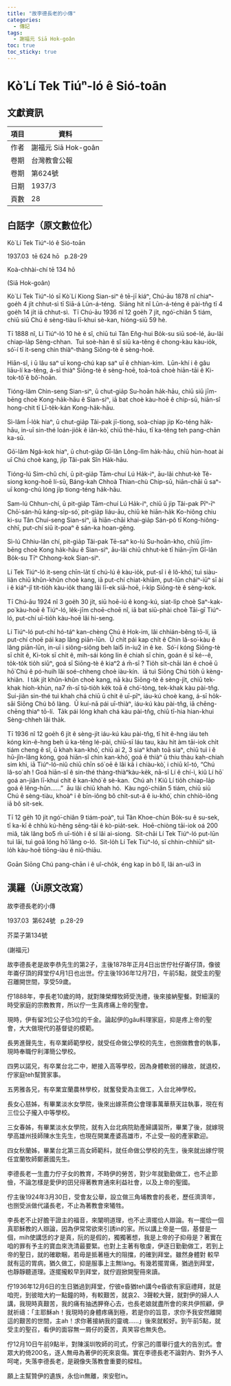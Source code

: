 ```yaml
---
title: "故李德長老的小傳"
categories:
  - 傳記
tags:
  - 謝福元 Siā Hok-goân
toc: true
toc_sticky: true
---
```


# Kò͘ Lí Tek Tiúⁿ-ló ê Sió-toān

## 文獻資訊

| 項目 | 資料 |
|---|---|
| 作者 | 謝福元 Siā Hok-goân |
| 卷期 | 台灣教會公報 |
| 卷期 | 第624號 |
| 日期 | 1937/3 |
| 頁數 | 28 |

## 白話字（原文數位化）

Kò͘ Lí Tek Tiúⁿ-ló ê Sió-toān

1937.03  tē 624 hō   p.28-29

Koà-chhài-chí tē 134 hō

(Siā Hok-goân)

Kò͘ Lí Tek Tiúⁿ-ló sī Kò͘ Lí Kiong Sian-siⁿ ê tē-jī kiáⁿ, Chú-āu 1878 nî chiaⁿ-goe̍h 4 ji̍t chhut-sì tī Siā-á Lūn-á-téng.  Siāng hit nî Lūn-á-téng ê pài-tn̂g tī 4 goe̍h 14 ji̍t iā chhut-sì.  Tī Chú-āu 1936 nî 12 goe̍h 7 ji̍t, ngó͘-chiân 5 tiám, chiū siū Chú ê sèng-tiàu lī-khui sè-kan, hióng-siū 59 hè.

Tī 1888 nî, Lí Tiúⁿ-ló 10 hè ê sî, chiū tuì Tân En̂g-hui Bo̍k-su siū soé-lé, āu-lâi chiap-la̍p Sèng-chhan.  Tuì soè-hàn ê sî siū ka-têng ê chong-kàu kàu-io̍k, só͘-í tī it-seng chin thiàⁿ-thàng Siōng-tè ê sèng-hoē.

Hiān-sî, i ū lâu saⁿ uī kong-chú kap saⁿ uī ê chhian-kim.  Lūn-khí i ê gâu liāu-lí ka-têng, á-sī thiàⁿ Siōng-tè ê sèng-hoē, toā-toā choè hiān-tāi ê Ki-tok-tô͘ ê bô͘-hoān.

Tióng-lâm Chìn-seng Sian-siⁿ, ū chut-gia̍p Su-hoān ha̍k-hāu, chiū siū jīm-bēng choè Kong-ha̍k-hāu ê Sian-siⁿ, iā bat choè kàu-hoē ê chip-sū, hiān-sî hong-chit tī Lī-te̍k-kán Kong-ha̍k-hāu.

Sì-lâm Í-lo̍k hiaⁿ, ū chut-gia̍p Tâi-pak jī-tiong, soà-chiap jip Ko-téng ha̍k-hāu, in-uī sin-thé loán-jio̍k ê iân-kò͘, chiū thè-hāu, tī ka-têng teh pang-chān ka-sū.

Gō͘-lâm Ngá-kok hiaⁿ, ū chut-gia̍p Gî-lân Lông-lîm ha̍k-hāu, chiū hùn-hoat ài uī Chú choè kang, ji̍p Tâi-pak Sîn Ha̍k-hāu.

Tióng-lú Sim-chû chí, ū pit-gia̍p Tām-chuí Lú Ha̍k-iⁿ, āu-lâi chhut-kè Tê-siong kong-hoē lí-sū, Báng-kah Chhoà Thian-chù Chip-sū, hiān-chāi ū saⁿ-uī kong-chú lóng ji̍p tiong-téng ha̍k-hāu.

Sam-lú Chhun-chí, ū pit-gia̍p Tām-chuí Lú Ha̍k-iⁿ, chiū ū ji̍p Tâi-pak Pīⁿ-īⁿ Chō͘-sán-hū káng-si̍p-só͘, pit-gia̍p liáu-āu, chiū kè hiān-ha̍k Ko-hiông chiu ki-su Tân Chuí-seng Sian-siⁿ, iā hiān-chāi khai-gia̍p Sán-pô tī Kong-hiông-chhī, put-chí siū it-poaⁿ ê sán-ka hoan-gêng.

Sì-lú Chhiu-lân chí, pit-gia̍p Tâi-pak Tē-saⁿ ko-lú Su-hoān-kho, chiū jīm-bēng choè Kong ha̍k-hāu ê Sian-siⁿ, āu-lâi chiū chhut-kè tī hiān-jīm Gî-lân Bo̍k-su Tīⁿ Chhong-kok Sian-siⁿ.

Lí Tek Tiúⁿ-ló it-seng chīn-la̍t tī chú-lú ê kàu-io̍k, put-sî i ê lô-khó͘, tuì siàu-liân chiū khûn-khûn choè kang, iā put-chí chiat-khiām, put-lūn cháiⁿ-iūⁿ sī ài i ê kiáⁿ-jî tit-tio̍h kàu-io̍k thang lâi lī-ek siā-hoē, í-ki̍p Siōng-tè ê sèng-kok.

Tī Chú-āu 1924 nî 3 goe̍h 30 ji̍t, siū hoē-iú ê kong-kú, siat-li̍p choè Saⁿ-kak-po͘ kàu-hoē ê Tiúⁿ-ló, le̍k-jīm choē-choē nî, iā bat siū-phài choè Tāi-gī Tiúⁿ-ló, put-chí uī-tio̍h kàu-hoē lâi hi-seng.

Lí Tiúⁿ-ló put-chí hó-táⁿ kan-chèng Chú ê Hok-im, lâi chhián-bêng tō-lí, iā put-chí choē pái kap lâng piān-lūn.  Ū chi̍t pái kap chi̍t ê Chin Iâ-so͘-kàu ê lâng piān-lūn, in-uī i siông-siông beh lai5 ín-iu2 in ê ke.  Só͘-í kóng Siōng-tè sī chi̍t ê, Ki-tok sī chi̍t ê, mih-sái kóng lín ê chiah sī chin, goán ê sī ké--ê, to̍k-to̍k tio̍h siūⁿ, goá sī Siōng-tè ê kiaⁿ2 á m̄-sī ? Tio̍h si̍t-chāi lán ê choē ū hō͘ Chú ê pó-huih lâi soé-chheng choè iàu-kín.  iā tuì Siōng Chú tio̍h ū kèng-khiân.  I ta̍k ji̍t khûn-khûn choè kang, nā kàu Siōng-tè ê sèng-ji̍t, chiū tek-khak hioh-khùn, na7 m̄-sī tú-tio̍h ke̍k toā ê chó͘-tòng, tek-khak kàu pài-tn̂g.  Sui-jiân sin-thé tuì khah chá chiū ū chit ê uī-pīⁿ, iáu-kú choè kang, á-sī ho̍k-sāi Siōng Chú bô làng.  Ū kuí-nā pái uī-thiàⁿ, iáu-kú kàu pài-tn̂g, iā chēng-chēng thiaⁿ tō-lí.  Ta̍k pái lóng khah chá kàu pài-tn̂g, chiū tī-hia hian-khui Sèng-chheh lâi tha̍k.

Tī 1936 nî 12 goe̍h 6 ji̍t ê sèng-ji̍t iáu-kú kàu pài-tn̂g, tī hit ê-hng iáu teh kóng kin-ê-hng beh ū ka-têng lé-pài, chiū-sī láu tau, kàu hit àm tāi-iok chi̍t tiám cheng ê sî, ū khah kan-khó͘, chiū ai 2, 3 siaⁿ khah toā siaⁿ, chiū tuì i ê hū-jîn-lâng kóng, goá hiān-sî chin kan-khó͘, goá ê thiàⁿ ū thiu thàu kah-chiah sim khì, iā Tiúⁿ-ló-niû chiū chīn só͘ oē ê lâi kā i chiàu-kò͘, i chiū kî-tó, “Chú Iâ-so͘ ah ! Goá hiān-sî ê sin-thé thàng-thiàⁿkàu-ke̍k, nā-sī Lí ê chí-ì, kiû Lí hō͘ goá an-jiân lī-khui chit ê kan-khó͘ ê sè-kan.  Chú ah ! Kiû Lí tio̍h chiap-la̍p goá ê lêng-hûn......”  āu lâi chiū khah hó.  Kàu ngó͘-chiân 5 tiám, chiū siū Chú ê sèng-tiàu, khoàⁿ i ê bīn-iông bô chi̍t-sut-á ê iu-khó͘, chin chhiò-iông iā bô sit-sek.

Tī 12 ge̍h 10 ji̍t ngó͘-chiân 9 tiám-poàⁿ, tuì Tân Khoe-chùn Bo̍k-su ê su-sek, tī ka-kī ê chhù kú-hêng sēng-tāi ê kò-pia̍t-sek.  Hoē-chiòng tāi-iok oá 200 miâ, ta̍k lâng bo5 m̄ uī-tio̍h i ê sí lâi ai-siong.  Si̍t-chāi Lí Tek Tiúⁿ-ló put-lūn tuì lāi, tuì goā lóng hō͘ lâng o-ló.  Sit-lo̍h Lí Tek Tiúⁿ-ló, sī chhin-chhiūⁿ sit-lo̍h kàu-hoē tiōng-iàu ê niû-thiāu.

Goān Siōng Chú pang-chān i ê uî-cho̍k, éng kap in bô lî, lâi an-ui3 in

## 漢羅（Ùi原文改寫）

故李德長老的小傳

1937.03  第624號   p.28-29

芥菜子第134號

(謝福元)

故李德長老是故李恭先生的第2子，主後1878年正月4日出世佇社仔崙仔頂，像彼年崙仔頂的拜堂佇4月1日也出世。佇主後1936年12月7日，午前5點，就受主的聖召離開世間，享受59歲。

佇1888年，李長老10歲的時，就對陳榮輝牧師受洗禮，後來接納聖餐。對細漢的時受家庭的宗教教育，所以佇一生真疼痛上帝的聖會。

現時，伊有留3位公子佮3位的千金。論起伊的gâu料理家庭，抑是疼上帝的聖會，大大做現代的基督徒的模範。

長男進聲先生，有卒業師範學校，就受任命做公學校的先生，也捌做教會的執事，現時奉職佇利澤簡公學校。

四男以諾兄，有卒業台北二中，紲接入高等學校，因為身體軟弱的緣故，就退校，佇家庭teh幫贊家事。

五男雅各兄，有卒業宜蘭農林學校，就奮發愛為主做工，入台北神學校。

長女心慈姊，有畢業淡水女學院，後來出嫁茶商公會理事萬華蔡天註執事，現在有三位公子攏入中等學校。

三女春姊，有畢業淡水女學院，就有入台北病院助產婦講習所，畢業了後，就嫁現學高雄州技師陳水生先生，也現在開業產婆高雄市，不止受一般的產家歡迎。

四女秋蘭姊，畢業台北第三高女師範科，就任命做公學校的先生，後來就出嫁佇現任宜蘭牧師鄭蒼國先生。

李德長老一生盡力佇子女的教育，不時伊的勞苦，對少年就勤勤做工，也不止節儉，不論怎樣是愛伊的囝兒得著教育通來利益社會，以及上帝的聖國。

佇主後1924年3月30日，受會友公舉，設立做三角埔教會的長老，歷任濟濟年，也捌受派做代議長老，不止為著教會來犧牲。

李長老不止好膽干證主的福音，來闡明道理，也不止濟擺佮人辯論。有一擺佮一個真耶穌教的人辯論，因為伊常常欲來引誘in的家。所以講上帝是一個，基督是一個，mih使講恁的才是真，阮的是假的，獨獨著想，我是上帝的子抑毋是？著實在咱的罪有予主的寶血來洗清最要緊。也對上主著有敬虔，伊逐日勤勤做工，若到上帝的聖日，就的確歇睏，若毋是抵著極大的阻擋，的確到拜堂。雖然身體對 較早就有這的胃病，猶久做工，抑是服事上主無làng。有幾若擺胃痛，猶過到拜堂，也靜靜聽道理。逐擺攏較早到拜堂，就佇遐掀開聖冊來讀。

佇1936年12月6日的生日猶過到拜堂，佇彼e昏猶teh講今e昏欲有家庭禮拜，就是咱兜，到彼暗大約一點鐘的時，有較艱苦，就哀2、3聲較大聲，就對伊的婦人人講，我現時真艱苦，我的痛有抽透胛脊心去，也長老娘就盡所會的來共伊照顧，伊就祈禱：「主耶穌ah！我現時的身體疼痛到極，若是你的旨意，求你予我安然離開這的艱苦的世間，主ah！求你著接納我的靈魂......」後來就較好。到午前5點，就受主的聖召，看伊的面容無一屑仔的憂苦，真笑容也無失色。

佇12月10日午前9點半，對陳溪圳牧師的司式，佇家己的厝舉行盛大的告別式。會眾大約倚200名，逐人無毋為著伊的死來哀傷。實在李德長老不論對內、對外予人呵咾，失落李德長老，是親像失落教會重要的樑柱。

願上主幫贊伊的遺族，永佮in無離，來安慰in。
